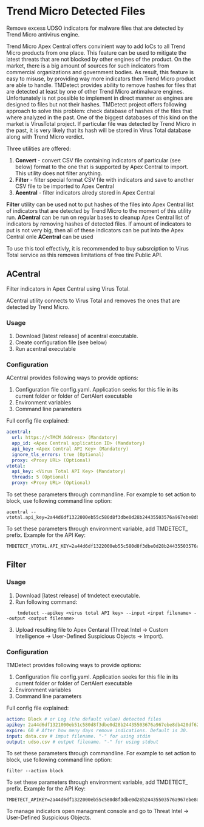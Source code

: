 # Trend Micro Detected Files

Remove excess UDSO indicators for malware files that are detected by Trend Micro antivirus engine.

Trend Micro Apex Central offers convinient way to add IoCs to all Trend Micro products from one place. This feature can be used to mitigate the latest threats that are not blocked by other engines of the product. On the market, there is a big amount of sources for such indicators from commercial organizations and government bodies. As result, this feature is easy to misuse, by providing way more indicators then Trend Micro product are able to handle. TMDetect provides ability to remove hashes for files that are detected at least by one of other Trend Micro antimalware engines. Unfortunately is not possible to implement in direct manner as engines are designed to files but not their hashes. TMDetect project offers following approach to solve this problem: check database of hashes of the files that where analyzed in the past. One of the biggest databases of this kind on the market is VirusTotal project. If particular file was detected by Trend Micro in the past, it is very likely that its hash will be stored in Virus Total database along with Trend Micro verdict.



Three utilities are offered:
1. **Convert** - convert CSV file containing indicators of particular (see below) format to the one that is supported by Apex Central to import. This utility does not filter anything.
2. **Filter** - filter special format CSV file with indicators and save to another CSV file to be imported to Apex Central
3. **Acentral** - filter indicators alredy stored in Apex Central

**Filter** utility can be used not to put hashes of the files into Apex Central list of indicators that are detected by Trend Micro to the moment of this utility run. **ACentral** can be run on regular bases to cleanup Apex Central list of indicators by removing hashes of detected files. If amount of indicators to put is not very big, then all of these indicators can be put into the Apex Central onle **ACentral** can be used

To use this tool effectivly, it is recommended to buy subsrciption to Virus Total service as this removes limitations of free tire Public API.

## ACentral
Filter indicators in Apex Central using Virus Total. 

ACentral utility connects to Virus Total and removes the ones that are detected by Trend Micro.

### Usage 
1. Download [latest release] of acentral executable.
2. Create configuration file (see below)
3. Run acentral executable

### Configuration

ACentral provides following ways to provide options:
1. Configuration file config.yaml. Application seeks for this file in its current folder or folder of CertAlert executable
2. Environment variables
3. Command line parameters

Full config file explained:
```yaml
acentral:
  url: https://<TMCM Address> (Mandatory)
  app_id: <Apex Central application ID> (Mandatory)
  api_key: <Apex Central API Key> (Mandatory)
  ignore_tls_errors: true (Optional)
  proxy: <Proxy URL> (Optional)
vtotal:
  api_key: <Virus Total API Key> (Mandatory)
  threads: 5 (Optional)
  proxy: <Proxy URL> (Optional)
```

To set these parameters through commandline. For example to set action to block, use following command line option:
```commandline 
acentral --vtotal.api_key=2a44d6df1322000eb55c580d8f3dbe0d28b24435503576a967ebe8db420df628
```

To set these parameters through environment variable, add TMDETECT_ prefix. Example for the API Key:
```commandline
TMDETECT_VTOTAL.API_KEY=2a44d6df1322000eb55c580d8f3dbe0d28b24435503576a967ebe8db420df628
```

## Filter

### Usage
1. Download [latest release] of tmdetect executable.
2. Run following command:
```
    tmdetect --apikey <virus total API key> --input <input filename> --output <output filename>
```
3. Upload resulting file to Apex Centaral (Threat Intel -> Custom Intelligence -> User-Defined Suspicious Objects -> Import).

### Configuration

TMDetect provides following ways to provide options:
1. Configuration file config.yaml. Application seeks for this file in its current folder or folder of CertAlert executable
2. Environment variables
3. Command line parameters

Full config file explained:
```yaml
action: Block # or Log (the default value) detected files
apikey: 2a44d6df1321000eb51c580d8f3dbe0d28b24435503676a967ebe8db420df628 #  VirusTotal API key
expire: 60 # After how meny days remove indications. Default is 30.
input: data.csv # imput filename. "-" for using stdin
output: udso.csv # output filename. "-" for using stdout
```

To set these parameters through commandline. For example to set action to block, use following command line option:
```commandline 
filter --action block
```

To set these parameters through environment variable, add TMDETECT_ prefix. Example for the API Key:
```commandline
TMDETECT_APIKEY=2a44d6df1322000eb55c580d8f3dbe0d28b24435503576a967ebe8db420df628
```

To manage indicators open managment console and go to Threat Intel -> User-Defined Suspicious Objects. 
